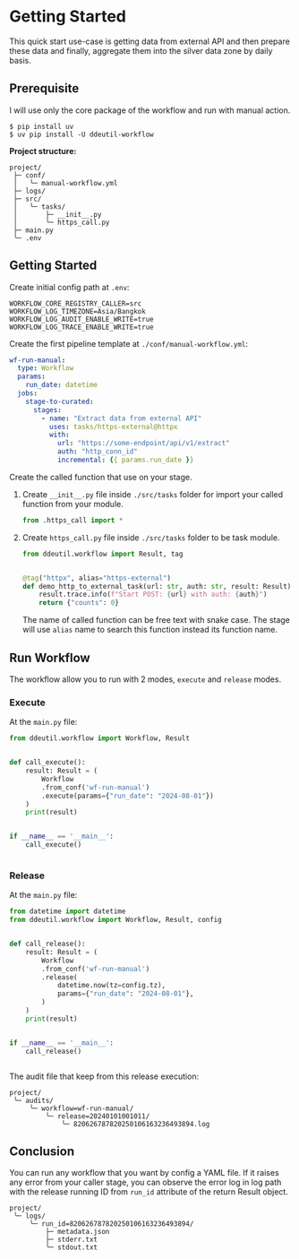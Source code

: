 # Getting Started

This quick start use-case is getting data from external API and then prepare these
data and finally, aggregate them into the silver data zone by daily basis.

## Prerequisite

I will use only the core package of the workflow and run with manual action.

```shell
$ pip install uv
$ uv pip install -U ddeutil-workflow
```

**Project structure:**

```text
project/
 ├─ conf/
 │   ╰─ manual-workflow.yml
 ├─ logs/
 ├─ src/
 │   ╰─ tasks/
 │       ├─ __init__.py
 │       ╰─ https_call.py
 ├─ main.py
 ╰─ .env
```

## Getting Started

Create initial config path at `.env`:

```dotenv
WORKFLOW_CORE_REGISTRY_CALLER=src
WORKFLOW_LOG_TIMEZONE=Asia/Bangkok
WORKFLOW_LOG_AUDIT_ENABLE_WRITE=true
WORKFLOW_LOG_TRACE_ENABLE_WRITE=true
```

Create the first pipeline template at `./conf/manual-workflow.yml`:

```yaml title="./conf/manual-workflow.yml"
wf-run-manual:
  type: Workflow
  params:
    run_date: datetime
  jobs:
    stage-to-curated:
      stages:
        - name: "Extract data from external API"
          uses: tasks/https-external@httpx
          with:
            url: "https://some-endpoint/api/v1/extract"
            auth: "http_conn_id"
            incremental: {{ params.run_date }}
```

Create the called function that use on your stage.

1. Create `__init__.py` file inside `./src/tasks` folder for import your called
   function from your module.

   ```python title="./src/__init__.py"
   from .https_call import *
   ```

2. Create `https_call.py` file inside `./src/tasks` folder to be task module.

   ```python title="./src/https_call.py"
   from ddeutil.workflow import Result, tag


   @tag("httpx", alias="https-external")
   def demo_http_to_external_task(url: str, auth: str, result: Result) -> dict[str, int]:
       result.trace.info(f"Start POST: {url} with auth: {auth}")
       return {"counts": 0}
   ```

   The name of called function can be free text with snake case. The stage will
   use `alias` name to search this function instead its function name.

## Run Workflow

The workflow allow you to run with 2 modes, `execute` and `release` modes.

### Execute

At the `main.py` file:

```python title="./main.py"
from ddeutil.workflow import Workflow, Result


def call_execute():
    result: Result = (
        Workflow
        .from_conf('wf-run-manual')
        .execute(params={"run_date": "2024-08-01"})
    )
    print(result)


if __name__ == '__main__':
    call_execute()
```

```text

```

### Release

At the `main.py` file:

```python title="./main.py"
from datetime import datetime
from ddeutil.workflow import Workflow, Result, config


def call_release():
    result: Result = (
        Workflow
        .from_conf('wf-run-manual')
        .release(
            datetime.now(tz=config.tz),
            params={"run_date": "2024-08-01"},
        )
    )
    print(result)


if __name__ == '__main__':
    call_release()
```

```text

```

The audit file that keep from this release execution:

```text
project/
 ╰─ audits/
     ╰─ workflow=wf-run-manual/
         ╰─ release=20240101001011/
             ╰─ 820626787820250106163236493894.log
```

## Conclusion

You can run any workflow that you want by config a YAML file. If it raises any
error from your caller stage, you can observe the error log in log path with
the release running ID from `run_id` attribute of the return Result object.

```text
project/
 ╰─ logs/
     ╰─ run_id=820626787820250106163236493894/
         ├─ metadata.json
         ├─ stderr.txt
         ╰─ stdout.txt
```
